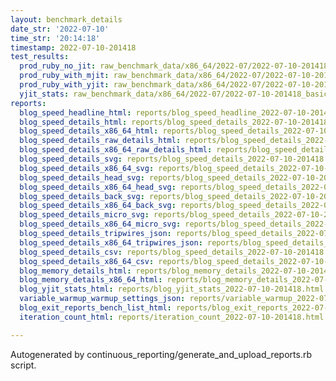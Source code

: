 ```yaml
---
layout: benchmark_details
date_str: '2022-07-10'
time_str: '20:14:18'
timestamp: 2022-07-10-201418
test_results:
  prod_ruby_no_jit: raw_benchmark_data/x86_64/2022-07/2022-07-10-201418_basic_benchmark_prod_ruby_no_jit.json
  prod_ruby_with_mjit: raw_benchmark_data/x86_64/2022-07/2022-07-10-201418_basic_benchmark_prod_ruby_with_mjit.json
  prod_ruby_with_yjit: raw_benchmark_data/x86_64/2022-07/2022-07-10-201418_basic_benchmark_prod_ruby_with_yjit.json
  yjit_stats: raw_benchmark_data/x86_64/2022-07/2022-07-10-201418_basic_benchmark_yjit_stats.json
reports:
  blog_speed_headline_html: reports/blog_speed_headline_2022-07-10-201418.html
  blog_speed_details_html: reports/blog_speed_details_2022-07-10-201418.html
  blog_speed_details_x86_64_html: reports/blog_speed_details_2022-07-10-201418.x86_64.html
  blog_speed_details_raw_details_html: reports/blog_speed_details_2022-07-10-201418.raw_details.html
  blog_speed_details_x86_64_raw_details_html: reports/blog_speed_details_2022-07-10-201418.x86_64.raw_details.html
  blog_speed_details_svg: reports/blog_speed_details_2022-07-10-201418.svg
  blog_speed_details_x86_64_svg: reports/blog_speed_details_2022-07-10-201418.x86_64.svg
  blog_speed_details_head_svg: reports/blog_speed_details_2022-07-10-201418.head.svg
  blog_speed_details_x86_64_head_svg: reports/blog_speed_details_2022-07-10-201418.x86_64.head.svg
  blog_speed_details_back_svg: reports/blog_speed_details_2022-07-10-201418.back.svg
  blog_speed_details_x86_64_back_svg: reports/blog_speed_details_2022-07-10-201418.x86_64.back.svg
  blog_speed_details_micro_svg: reports/blog_speed_details_2022-07-10-201418.micro.svg
  blog_speed_details_x86_64_micro_svg: reports/blog_speed_details_2022-07-10-201418.x86_64.micro.svg
  blog_speed_details_tripwires_json: reports/blog_speed_details_2022-07-10-201418.tripwires.json
  blog_speed_details_x86_64_tripwires_json: reports/blog_speed_details_2022-07-10-201418.x86_64.tripwires.json
  blog_speed_details_csv: reports/blog_speed_details_2022-07-10-201418.csv
  blog_speed_details_x86_64_csv: reports/blog_speed_details_2022-07-10-201418.x86_64.csv
  blog_memory_details_html: reports/blog_memory_details_2022-07-10-201418.html
  blog_memory_details_x86_64_html: reports/blog_memory_details_2022-07-10-201418.x86_64.html
  blog_yjit_stats_html: reports/blog_yjit_stats_2022-07-10-201418.html
  variable_warmup_warmup_settings_json: reports/variable_warmup_2022-07-10-201418.warmup_settings.json
  blog_exit_reports_bench_list_html: reports/blog_exit_reports_2022-07-10-201418.bench_list.html
  iteration_count_html: reports/iteration_count_2022-07-10-201418.html

---
```

Autogenerated by continuous_reporting/generate_and_upload_reports.rb script.
